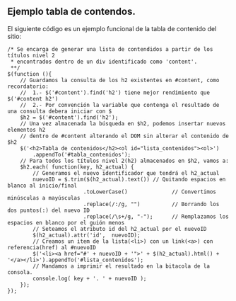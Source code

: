 <script  type="text/javascript">
$(function() {
	$("pre").snippet("javascript", {style:'darkness'});
});
</script>

## Ejemplo tabla de contendos.

El siguiente código es un ejemplo funcional de la tabla de contenido del sitio:


	/* Se encarga de generar una lista de contendidos a partir de los títulos nivel 2
	 * encontrados dentro de un div identificado como 'content'.
	 **/
	$(function (){
		// Guardamos la consulta de los h2 existentes en #content, como recordatorio:
		//  1.- $('#content').find('h2') tiene mejor rendimiento que $('#content h2')
		//  2.- Por convención la variable que contenga el resultado de una consulta debera iniciar con $
		$h2 = $('#content').find('h2');
		// Una vez almacenada la búsqueda en $h2, podemos insertar nuevos elementos h2
		// dentro de #content alterando el DOM sin alterar el contenido de $h2
		$('<h2>Tabla de contenidos</h2><ol id="lista_contenidos"><ol>')
			.appendTo('#tabla_contenidos');
		// Para todos los títulos nivel 2(h2) almacenados en $h2, vamos a:
		$h2.each( function(key, h2_actual) {
			// Generamos el nuevo identificador que tendrá el h2_actual
			nuevoID = $.trim($(h2_actual).text()) // Quitando espacios en blanco al inicio/final
							.toLowerCase()              // Convertimos minúsculas a mayúsculas
							.replace(/:/g, "")          // Borrando los dos puntos(:) del nuevo ID
							.replace(/\s+/g, "-");      // Remplazamos los espacios en blanco por el guión menos
			// Seteamos el atributo id del h2_actual por el nuevoID
			$(h2_actual).attr('id',  nuevoID);
			// Creamos un item de la lista(<li>) con un link(<a>) con referencia(href) al #nuevoID
			$('<li><a href="#' + nuevoID + '">' + $(h2_actual).html() + '</a></li>').appendTo('#lista_contenidos');
			// Mandamos a imprimir el resultado en la bitacola de la consola.
			console.log( key + '. ' + nuevoID );
		});
	});

